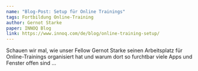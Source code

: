 ```yaml
---
name: "Blog-Post: Setup für Online Trainings"
tags: Fortbildung Online-Training
author: Gernot Starke
paper: INNOQ Blog
link: https://www.innoq.com/de/blog/online-training-setup/
---
```

Schauen wir mal, wie unser Fellow Gernot Starke seinen Arbeitsplatz für Online-Trainings organisiert hat 
und warum dort so furchtbar viele Apps und Fenster offen sind …